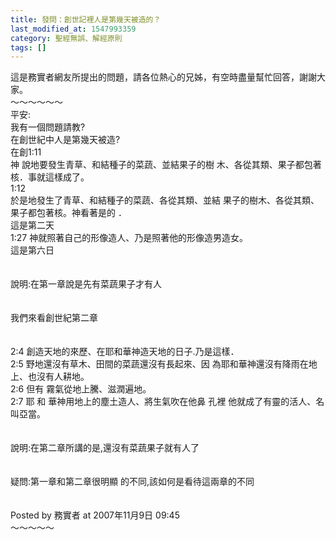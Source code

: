 ```yaml
---
title: 發問：創世記裡人是第幾天被造的？
last_modified_at: 1547993359
category: 聖經無誤、解經原則
tags: []
---
```


<p>這是務實者網友所提出的問題，請各位熱心的兄姊，有空時盡量幫忙回答，謝謝大家。<br/><!--more-->～～～～～～<br/>平安:<br/>我有一個問題請教?<br/>在創世紀中人是第幾天被造?<br/>在創1:11<br/>神 說地要發生青草、和結種子的菜蔬、並結果子的樹 木、各從其類、果子都包著核．事就這樣成了。 <br/>1:12 <br/>於是地發生了青草、和結種子的菜蔬、各從其類、並結 果子的樹木、各從其類、果子都包著核。神看著是的 ．<br/>這是第二天<br/>1:27 神就照著自己的形像造人、乃是照著他的形像造男造女。<br/>這是第六日<br/><br/><br/>說明:在第一章說是先有菜蔬果子才有人 <br/><br/><br/>我們來看創世紀第二章<br/><br/><br/>2:4 創造天地的來歷、在耶和華神造天地的日子.乃是這樣． <br/>2:5 野地還沒有草木、田間的菜蔬還沒有長起來、因 為耶和華神還沒有降雨在地上、也沒有人耕地。<br/>2:6 但有 霧氣從地上騰、滋潤遍地。 <br/>2:7 耶 和 華神用地上的塵土造人、將生氣吹在他鼻 孔裡 他就成了有靈的活人、名叫亞當。<br/><br/><br/>說明:在第二章所講的是,還沒有菜蔬果子就有人了<br/><br/><br/>疑問:第一章和第二章很明顯 的不同,該如何是看待這兩章的不同<br/><br/><br/>Posted by 務實者 at 2007年11月9日 09:45 <br/>～～～～～<br/>
</p>
